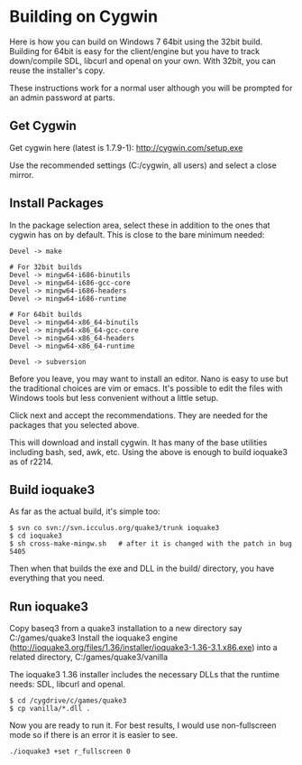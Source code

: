 Building on Cygwin
==================

Here is how you can build on Windows 7 64bit using the 32bit build.
Building for 64bit is easy for the client/engine but you have to track
down/compile SDL, libcurl and openal on your own.  With 32bit, you can reuse
the installer's copy.

These instructions work for a normal user although you will be prompted for an
admin password at parts.

Get Cygwin
----------

Get cygwin here (latest is 1.7.9-1): http://cygwin.com/setup.exe

Use the recommended settings (C:/cygwin, all users) and select a close mirror.

Install Packages
----------------

In the package selection area, select these in addition to the ones that cygwin
has on by default.  This is close to the bare minimum needed:

    Devel -> make

    # For 32bit builds
    Devel -> mingw64-i686-binutils
    Devel -> mingw64-i686-gcc-core
    Devel -> mingw64-i686-headers
    Devel -> mingw64-i686-runtime

    # For 64bit builds
    Devel -> mingw64-x86_64-binutils
    Devel -> mingw64-x86_64-gcc-core
    Devel -> mingw64-x86_64-headers
    Devel -> mingw64-x86_64-runtime

    Devel -> subversion

Before you leave, you may want to install an editor.  Nano is easy to use but
the traditional choices are vim or emacs.  It's possible to edit the files with
Windows tools but less convenient without a little setup.

Click next and accept the recommendations.  They are needed for the packages
that you selected above.

This will download and install cygwin.  It has many of the base utilities
including bash, sed, awk, etc.  Using the above is enough to build ioquake3 as
of r2214.

Build ioquake3
--------------

As far as the actual build, it's simple too:

    $ svn co svn://svn.icculus.org/quake3/trunk ioquake3
    $ cd ioquake3
    $ sh cross-make-mingw.sh   # after it is changed with the patch in bug 5405


Then when that builds the exe and DLL in the build/ directory, you have
everything that you need.

Run ioquake3
------------

Copy baseq3 from a quake3 installation to a new directory say C:/games/quake3
Install the ioquake3 engine
(http://ioquake3.org/files/1.36/installer/ioquake3-1.36-3.1.x86.exe) into a
related directory, C:/games/quake3/vanilla

The ioquake3 1.36 installer includes the necessary DLLs that the runtime needs:
SDL, libcurl and openal.

    $ cd /cygdrive/c/games/quake3
    $ cp vanilla/*.dll .

Now you are ready to run it.  For best results, I would use non-fullscreen mode
so if there is an error it is easier to see.

    ./ioquake3 +set r_fullscreen 0

